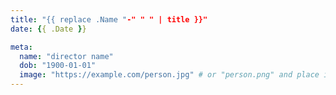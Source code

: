 ```yaml
---
title: "{{ replace .Name "-" " " | title }}"
date: {{ .Date }}

meta:
  name: "director name"
  dob: "1900-01-01"
  image: "https://example.com/person.jpg" # or "person.png" and place it in assets/images/people
---
```

